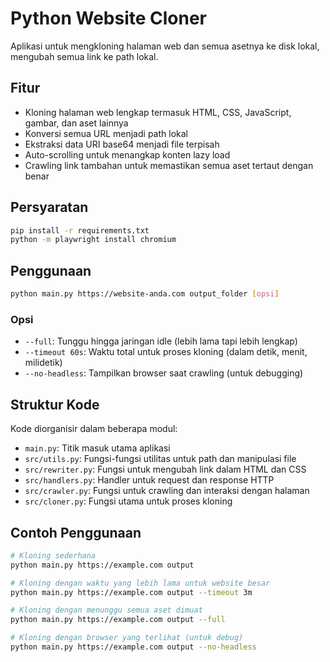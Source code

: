# Python Website Cloner

Aplikasi untuk mengkloning halaman web dan semua asetnya ke disk lokal, mengubah semua link ke path lokal.

## Fitur

- Kloning halaman web lengkap termasuk HTML, CSS, JavaScript, gambar, dan aset lainnya
- Konversi semua URL menjadi path lokal
- Ekstraksi data URI base64 menjadi file terpisah
- Auto-scrolling untuk menangkap konten lazy load
- Crawling link tambahan untuk memastikan semua aset tertaut dengan benar

## Persyaratan

```bash
pip install -r requirements.txt
python -m playwright install chromium
```

## Penggunaan

```bash
python main.py https://website-anda.com output_folder [opsi]
```

### Opsi

- `--full`: Tunggu hingga jaringan idle (lebih lama tapi lebih lengkap)
- `--timeout 60s`: Waktu total untuk proses kloning (dalam detik, menit, milidetik)
- `--no-headless`: Tampilkan browser saat crawling (untuk debugging)

## Struktur Kode

Kode diorganisir dalam beberapa modul:

- `main.py`: Titik masuk utama aplikasi
- `src/utils.py`: Fungsi-fungsi utilitas untuk path dan manipulasi file
- `src/rewriter.py`: Fungsi untuk mengubah link dalam HTML dan CSS
- `src/handlers.py`: Handler untuk request dan response HTTP
- `src/crawler.py`: Fungsi untuk crawling dan interaksi dengan halaman
- `src/cloner.py`: Fungsi utama untuk proses kloning

## Contoh Penggunaan

```bash
# Kloning sederhana
python main.py https://example.com output

# Kloning dengan waktu yang lebih lama untuk website besar
python main.py https://example.com output --timeout 3m

# Kloning dengan menunggu semua aset dimuat
python main.py https://example.com output --full

# Kloning dengan browser yang terlihat (untuk debug)
python main.py https://example.com output --no-headless
```
